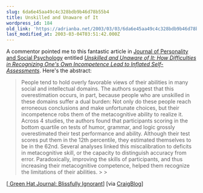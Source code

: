 ```yaml
---
slug: 6da6e45aa49c4c328bdb9b46d78b55b4
title: Unskilled and Unaware of It
wordpress_id: 184
old_link: 'https://adrianba.net/2003/03/03/6da6e45aa49c4c328bdb9b46d78b55b4/'
last_modified_at: 2003-03-04T03:51:42.000Z
---
```


A commentor pointed me to this fantastic article in
[Journal of
Personality and Social Psychology](http://www.apa.org/journals/psp.html) entitled
[_Unskilled
and Unaware of It: How Difficulties in Recognizing One's Own
Incompetence Lead to Inflated Self-Assessments_](http://www.apa.org/journals/psp/psp7761121.html). Here's the
abstract:

<blockquote>People tend to hold overly favorable views of their abilities in
many social and intellectual domains. The authors suggest that this
overestimation occurs, in part, because people who are unskilled in
these domains suffer a dual burden: Not only do these people reach
erroneous conclusions and make unfortunate choices, but their
incompetence robs them of the metacognitive ability to realize it.
Across 4 studies, the authors found that participants scoring in
the bottom quartile on tests of humor, grammar, and logic grossly
overestimated their test performance and ability. Although their
test scores put them in the 12th percentile, they estimated
themselves to be in the 62nd. Several analyses linked this
miscalibration to deficits in metacognitive skill, or the capacity
to distinguish accuracy from error. Paradoxically, improving the
skills of participants, and thus increasing their metacognitive
competence, helped them recognize the limitations of their
abilities.
> 
> </blockquote>


[[
Green Hat Journal: Blissfully Ignorant](http://rover.cs.northwestern.edu/~surana/blog/archives/000079.html)] [via
[CraigBlog](http://staff.develop.com/candera/weblog/)]
